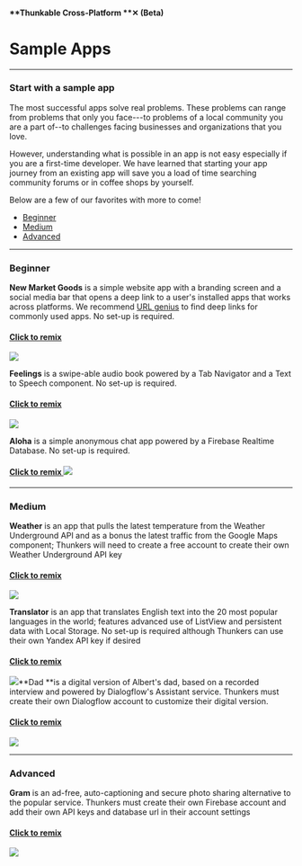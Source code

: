 #### **Thunkable Cross-Platform **✕ \(Beta\)

# Sample Apps

---

### S**tart with a sample app**

The most successful apps solve real problems. These problems can range from problems that only you face---to problems of a local community you are a part of--to challenges facing businesses and organizations that you love.

However, understanding what is possible in an app is not easy especially if you are a first-time developer. We have learned that starting your app journey from an existing app will save you a load of time searching community forums or in coffee shops by yourself.

Below are a few of our favorites with more to come!

* [Beginner](#beginner)
* [Medium](#medium)
* [Advanced](#advanced)

---

### Beginner

**New Market Goods** is a simple website app with a branding screen and a social media bar that opens a deep link to a user's installed apps that works across platforms. We recommend [URL genius](https://app.urlgeni.us/#/) to find deep links for commonly used apps. No set-up is required.

#### [Click to remix](https://goo.gl/Df56zz)

![](/assets/✕-nmg.png)

**Feelings** is a swipe-able audio book powered by a Tab Navigator and a Text to Speech component. No set-up is required.

#### [Click to remix](https://goo.gl/xs2ZYn)

![](/assets/✕-feelings.png)

**Aloha** is a simple anonymous chat app powered by a Firebase Realtime Database. No set-up is required.

#### [Click to remix ![](/assets/✕-aloha.png)](https://goo.gl/a4zj7h)

---

### **Medium**

**Weather** is an app that pulls the latest temperature from the Weather Underground API and as a bonus the latest traffic from the Google Maps component; Thunkers will need to create a free account to create their own Weather Underground API key

#### [Click to remix](https://goo.gl/aAH6eM)

![](/assets/✕-weather.png)

**Translator** is an app that translates English text into the 20 most popular languages in the world; features advanced use of ListView and persistent data with Local Storage. No set-up is required although Thunkers can use their own Yandex API key if desired

#### [Click to remix](https://goo.gl/vYQNt2)

![](/assets/✕-translator.png)**Dad **is a digital version of Albert's dad, based on a recorded interview and powered by Dialogflow's Assistant service. Thunkers must create their own Dialogflow account to customize their digital version.

#### [Click to remix](https://goo.gl/kCXKJd)

![](/assets/✕-dad.png)

---

### Advanced

**Gram** is an ad-free, auto-captioning and secure photo sharing alternative to the popular service. Thunkers must create their own Firebase account and add their own API keys and database url in their account settings

#### [Click to remix](https://goo.gl/P9jWD4)

![](/assets/✕-thunkablegram.png)

